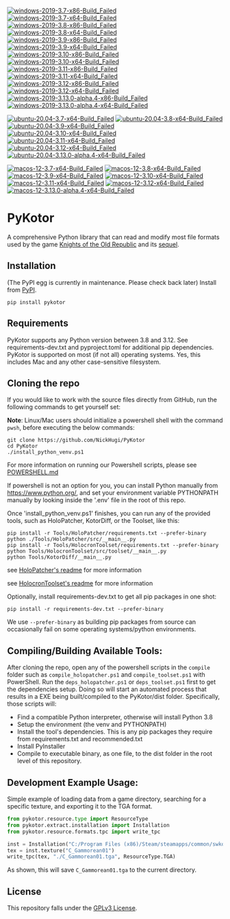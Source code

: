 <!-- WINDOWS-BADGES-START -->
[![windows-2019-3.7-x86-Build_Failed](https://img.shields.io/badge/windows--2019--3.7--x86_Build_Failed-lightgrey)](https://github.com/th3w1zard1/PyKotor/actions/runs/8056118906) [![windows-2019-3.7-x64-Build_Failed](https://img.shields.io/badge/windows--2019--3.7--x64_Build_Failed-lightgrey)](https://github.com/th3w1zard1/PyKotor/actions/runs/8056118906) [![windows-2019-3.8-x86-Build_Failed](https://img.shields.io/badge/windows--2019--3.8--x86_Build_Failed-lightgrey)](https://github.com/th3w1zard1/PyKotor/actions/runs/8056118906) [![windows-2019-3.8-x64-Build_Failed](https://img.shields.io/badge/windows--2019--3.8--x64_Build_Failed-lightgrey)](https://github.com/th3w1zard1/PyKotor/actions/runs/8056118906) [![windows-2019-3.9-x86-Build_Failed](https://img.shields.io/badge/windows--2019--3.9--x86_Build_Failed-lightgrey)](https://github.com/th3w1zard1/PyKotor/actions/runs/8056118906) [![windows-2019-3.9-x64-Build_Failed](https://img.shields.io/badge/windows--2019--3.9--x64_Build_Failed-lightgrey)](https://github.com/th3w1zard1/PyKotor/actions/runs/8056118906) [![windows-2019-3.10-x86-Build_Failed](https://img.shields.io/badge/windows--2019--3.10--x86_Build_Failed-lightgrey)](https://github.com/th3w1zard1/PyKotor/actions/runs/8056118906) [![windows-2019-3.10-x64-Build_Failed](https://img.shields.io/badge/windows--2019--3.10--x64_Build_Failed-lightgrey)](https://github.com/th3w1zard1/PyKotor/actions/runs/8056118906) [![windows-2019-3.11-x86-Build_Failed](https://img.shields.io/badge/windows--2019--3.11--x86_Build_Failed-lightgrey)](https://github.com/th3w1zard1/PyKotor/actions/runs/8056118906) [![windows-2019-3.11-x64-Build_Failed](https://img.shields.io/badge/windows--2019--3.11--x64_Build_Failed-lightgrey)](https://github.com/th3w1zard1/PyKotor/actions/runs/8056118906) [![windows-2019-3.12-x86-Build_Failed](https://img.shields.io/badge/windows--2019--3.12--x86_Build_Failed-lightgrey)](https://github.com/th3w1zard1/PyKotor/actions/runs/8056118906) [![windows-2019-3.12-x64-Build_Failed](https://img.shields.io/badge/windows--2019--3.12--x64_Build_Failed-lightgrey)](https://github.com/th3w1zard1/PyKotor/actions/runs/8056118906) [![windows-2019-3.13.0-alpha.4-x86-Build_Failed](https://img.shields.io/badge/windows--2019--3.13.0--alpha.4--x86_Build_Failed-lightgrey)](https://github.com/th3w1zard1/PyKotor/actions/runs/8056118906) [![windows-2019-3.13.0-alpha.4-x64-Build_Failed](https://img.shields.io/badge/windows--2019--3.13.0--alpha.4--x64_Build_Failed-lightgrey)](https://github.com/th3w1zard1/PyKotor/actions/runs/8056118906)
<!-- WINDOWS-BADGES-END -->

<!-- LINUX-BADGES-START -->
[![ubuntu-20.04-3.7-x64-Build_Failed](https://img.shields.io/badge/ubuntu--20.04--3.7--x64_Build_Failed-lightgrey)](https://github.com/th3w1zard1/PyKotor/actions/runs/8056118906) [![ubuntu-20.04-3.8-x64-Build_Failed](https://img.shields.io/badge/ubuntu--20.04--3.8--x64_Build_Failed-lightgrey)](https://github.com/th3w1zard1/PyKotor/actions/runs/8056118906) [![ubuntu-20.04-3.9-x64-Build_Failed](https://img.shields.io/badge/ubuntu--20.04--3.9--x64_Build_Failed-lightgrey)](https://github.com/th3w1zard1/PyKotor/actions/runs/8056118906) [![ubuntu-20.04-3.10-x64-Build_Failed](https://img.shields.io/badge/ubuntu--20.04--3.10--x64_Build_Failed-lightgrey)](https://github.com/th3w1zard1/PyKotor/actions/runs/8056118906) [![ubuntu-20.04-3.11-x64-Build_Failed](https://img.shields.io/badge/ubuntu--20.04--3.11--x64_Build_Failed-lightgrey)](https://github.com/th3w1zard1/PyKotor/actions/runs/8056118906) [![ubuntu-20.04-3.12-x64-Build_Failed](https://img.shields.io/badge/ubuntu--20.04--3.12--x64_Build_Failed-lightgrey)](https://github.com/th3w1zard1/PyKotor/actions/runs/8056118906) [![ubuntu-20.04-3.13.0-alpha.4-x64-Build_Failed](https://img.shields.io/badge/ubuntu--20.04--3.13.0--alpha.4--x64_Build_Failed-lightgrey)](https://github.com/th3w1zard1/PyKotor/actions/runs/8056118906)
<!-- LINUX-BADGES-END -->

<!-- MACOS-BADGES-START -->
[![macos-12-3.7-x64-Build_Failed](https://img.shields.io/badge/macos--12--3.7--x64_Build_Failed-lightgrey)](https://github.com/th3w1zard1/PyKotor/actions/runs/8056118906) [![macos-12-3.8-x64-Build_Failed](https://img.shields.io/badge/macos--12--3.8--x64_Build_Failed-lightgrey)](https://github.com/th3w1zard1/PyKotor/actions/runs/8056118906) [![macos-12-3.9-x64-Build_Failed](https://img.shields.io/badge/macos--12--3.9--x64_Build_Failed-lightgrey)](https://github.com/th3w1zard1/PyKotor/actions/runs/8056118906) [![macos-12-3.10-x64-Build_Failed](https://img.shields.io/badge/macos--12--3.10--x64_Build_Failed-lightgrey)](https://github.com/th3w1zard1/PyKotor/actions/runs/8056118906) [![macos-12-3.11-x64-Build_Failed](https://img.shields.io/badge/macos--12--3.11--x64_Build_Failed-lightgrey)](https://github.com/th3w1zard1/PyKotor/actions/runs/8056118906) [![macos-12-3.12-x64-Build_Failed](https://img.shields.io/badge/macos--12--3.12--x64_Build_Failed-lightgrey)](https://github.com/th3w1zard1/PyKotor/actions/runs/8056118906) [![macos-12-3.13.0-alpha.4-x64-Build_Failed](https://img.shields.io/badge/macos--12--3.13.0--alpha.4--x64_Build_Failed-lightgrey)](https://github.com/th3w1zard1/PyKotor/actions/runs/8056118906)
<!-- MACOS-BADGES-END -->

PyKotor
=======
A comprehensive Python library that can read and modify most file formats used by the game [Knights of the Old Republic](https://en.wikipedia.org/wiki/Star_Wars:_Knights_of_the_Old_Republic_(video_game)) and its [sequel](https://en.wikipedia.org/wiki/Star_Wars_Knights_of_the_Old_Republic_II:_The_Sith_Lords).

## Installation
(The PyPI egg is currently in maintenance. Please check back later) Install from [PyPI](https://pypi.org/project/PyKotor/).
```commandline
pip install pykotor
```

## Requirements
PyKotor supports any Python version between 3.8 and 3.12. See requirements-dev.txt and pyproject.toml for additional pip dependencies.
PyKotor is supported on most (if not all) operating systems. Yes, this includes Mac and any other case-sensitive filesystem.

## Cloning the repo
If you would like to work with the source files directly from GitHub, run the following commands to get yourself set:

**Note**: Linux/Mac users should initialize a powershell shell with the command `pwsh`, before executing the below commands:

```commandline
git clone https://github.com/NickHugi/PyKotor
cd PyKotor
./install_python_venv.ps1
```
For more information on running our Powershell scripts, please see [POWERSHELL.md](https://github.com/NickHugi/PyKotor/blob/master/POWERSHELL.md)

If powershell is not an option for you, you can install Python manually from https://www.python.org/, and set your environment variable PYTHONPATH manually by looking inside the '.env' file in the root of this repo.


Once 'install_python_venv.ps1' finishes, you can run any of the provided tools, such as HoloPatcher, KotorDiff, or the Toolset, like this:
```commandline
pip install -r Tools/HoloPatcher/requirements.txt --prefer-binary
python ./Tools/HoloPatcher/src/__main__.py
pip install -r Tools/HolocronToolset/requirements.txt --prefer-binary
python Tools/HolocronToolset/src/toolset/__main__.py
python Tools/KotorDiff/__main__.py
```

see [HoloPatcher's readme](https://github.com/NickHugi/PyKotor/tree/master/Tools/HoloPatcher#readme) for more information

see [HolocronToolset's readme](https://github.com/NickHugi/PyKotor/tree/master/Tools/HolocronToolset#readme) for more information

Optionally, install requirements-dev.txt to get all pip packages in one shot:
```commandline
pip install -r requirements-dev.txt --prefer-binary
```
We use `--prefer-binary` as building pip packages from source can occasionally fail on some operating systems/python environments.

## Compiling/Building Available Tools:
After cloning the repo, open any of the powershell scripts in the `compile` folder such as `compile_holopatcher.ps1` and `compile_toolset.ps1` with PowerShell. Run the `deps_holopatcher.ps1` or `deps_toolset.ps1` first to get the dependencies setup. Doing so will start an automated process that results in a EXE being built/compiled to the PyKotor/dist folder. Specifically, those scripts will:
- Find a compatible Python interpreter, otherwise will install Python 3.8
- Setup the environment (the venv and PYTHONPATH)
- Install the tool's dependencies. This is any pip packages they require from requirements.txt and recommended.txt
- Install PyInstaller
- Compile to executable binary, as one file, to the dist folder in the root level of this repository.


## Development Example Usage:
Simple example of loading data from a game directory, searching for a specific texture, and exporting it to the TGA format.
```python
from pykotor.resource.type import ResourceType
from pykotor.extract.installation import Installation
from pykotor.resource.formats.tpc import write_tpc

inst = Installation("C:/Program Files (x86)/Steam/steamapps/common/swkotor")
tex = inst.texture("C_Gammorean01")
write_tpc(tex, "./C_Gammorean01.tga", ResourceType.TGA)
```
As shown, this will save `C_Gammorean01.tga` to the current directory.

## License
This repository falls under the [GPLv3 License](https://github.com/NickHugi/PyKotor/blob/master/LICENSE).


















